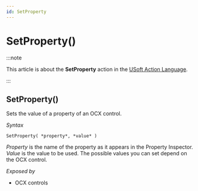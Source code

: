 ```yaml
---
id: SetProperty
---
```


# SetProperty()




:::note

This article is about the **SetProperty** action in the [USoft Action Language](/Task_flow/Action_Language_reference/USoft_Action_Language.md).

:::

## **SetProperty()**

Sets the value of a property of an OCX control.

*Syntax*

```
SetProperty( *property*, *value* )
```

*Property* is the name of the property as it appears in the Property Inspector. *Value* is the value to be used. The possible values you can set depend on the OCX control.

*Exposed by*

- OCX controls